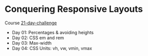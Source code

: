 # Conquering Responsive Layouts

Course [21-day-challenge](https://courses.kevinpowell.co/conquering-responsive-layouts)

- Day 01: Percentages & avoiding heights
- Day 02: CSS em and rem 
- Day 03: Max-width
- Day 04: CSS Units: vh, vw, vmin, vmax